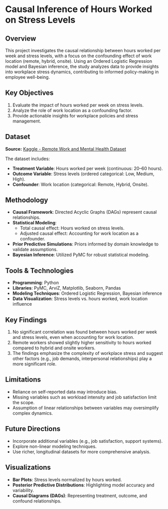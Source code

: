 # Causal Inference of Hours Worked on Stress Levels

## Overview
This project investigates the causal relationship between hours worked per week and stress levels, with a focus on the confounding effect of work location (remote, hybrid, onsite). Using an Ordered Logistic Regression model and Bayesian inference, the study analyzes data to provide insights into workplace stress dynamics, contributing to informed policy-making in employee well-being.

## Key Objectives
1. Evaluate the impact of hours worked per week on stress levels.
2. Analyze the role of work location as a confounding factor.
3. Provide actionable insights for workplace policies and stress management.

## Dataset
**Source:** [Kaggle - Remote Work and Mental Health Dataset](https://www.kaggle.com/datasets/waqi786/remote-work-and-mental-health/data)

The dataset includes:
- **Treatment Variable**: Hours worked per week (continuous: 20–60 hours).
- **Outcome Variable**: Stress levels (ordered categorical: Low, Medium, High).
- **Confounder**: Work location (categorical: Remote, Hybrid, Onsite).

## Methodology
- **Causal Framework**: Directed Acyclic Graphs (DAGs) represent causal relationships.
- **Statistical Modeling**:
  - Total causal effect: Hours worked on stress levels.
  - Adjusted causal effect: Accounting for work location as a confounder.
- **Prior Predictive Simulations**: Priors informed by domain knowledge to validate assumptions.
- **Bayesian Inference**: Utilized PyMC for robust statistical modeling.

## Tools & Technologies
- **Programming**: Python
- **Libraries**: PyMC, ArviZ, Matplotlib, Seaborn, Pandas
- **Modeling Techniques**: Ordered Logistic Regression, Bayesian inference
- **Data Visualization**: Stress levels vs. hours worked, work location influence

## Key Findings
1. No significant correlation was found between hours worked per week and stress levels, even when accounting for work location.
2. Remote workers showed slightly higher sensitivity to hours worked compared to hybrid and onsite workers.
3. The findings emphasize the complexity of workplace stress and suggest other factors (e.g., job demands, interpersonal relationships) play a more significant role.

## Limitations
- Reliance on self-reported data may introduce bias.
- Missing variables such as workload intensity and job satisfaction limit the scope.
- Assumption of linear relationships between variables may oversimplify complex dynamics.

## Future Directions
- Incorporate additional variables (e.g., job satisfaction, support systems).
- Explore non-linear modeling techniques.
- Use richer, longitudinal datasets for more comprehensive analysis.

## Visualizations
- **Bar Plots**: Stress levels normalized by hours worked.
- **Posterior Predictive Distributions**: Highlighting model accuracy and variability.
- **Causal Diagrams (DAGs)**: Representing treatment, outcome, and confound relationships.
